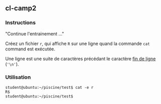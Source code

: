 ## cl-camp2

### Instructions

"Continue l'entrainement ..."

Créez un fichier `r`, qui affiche `R` sur une ligne quand la commande `cat` command est exécutée.

Une ligne est une suite de caractères précédant le caractère [fin de ligne](https://en.wikipedia.org/wiki/Newline) (`'\n'`).

### Utilisation

```console
student@ubuntu:~/piscine/test$ cat -e r
R$
student@ubuntu:~/piscine/test$
```
